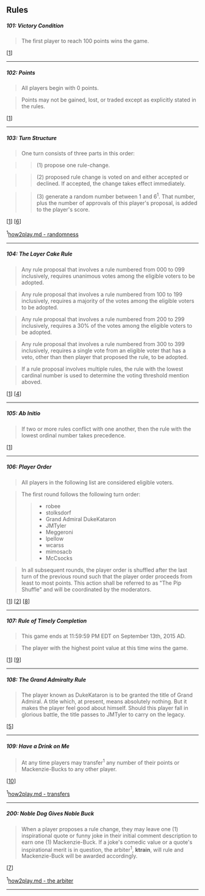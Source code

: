 ## Rules

##### 101: Victory Condition
> The first player to reach 100 points wins the game.

[[1](https://github.com/stolksdorf/nomic/pull/1)]

----

##### 102: Points
> All players begin with 0 points.  

> Points may not be gained, lost, or traded except as explicitly stated in the rules.
  
[[1](https://github.com/stolksdorf/nomic/pull/1)]

----

##### 103: Turn Structure
> One turn consists of three parts in this order: 

>> (1) propose one rule-change.

>> (2) proposed rule change is voted on and either accepted or declined. If accepted, the change takes effect immediately.

>> (3) generate a random number between 1 and 6<sup>1</sup>. That number, plus the number of approvals of this player's proposal, is added to the player's score.

[[1](https://github.com/stolksdorf/nomic/pull/1)] [[6](https://github.com/stolksdorf/nomic/pull/6)]

<sup>1</sup>[how2play.md - randomness](https://github.com/stolksdorf/nomic/blob/master/how2play.md#what-about-randomness)

----

##### 104: The Layer Cake Rule
> Any rule proposal that involves a rule numbered from 000 to 099 inclusively, requires unanimous votes among the eligible voters to be adopted.

> Any rule proposal that involves a rule numbered from 100 to 199 inclusively, requires a majority of the votes among the eligible voters to be adopted.

> Any rule proposal that involves a rule numbered from 200 to 299 inclusively, requires a 30% of the votes among the eligible voters to be adopted.

> Any rule proposal that involves a rule numbered from 300 to 399 inclusively, requires a single vote from an eligible voter that has a veto, other than then player that proposed the rule, to be adopted.

> If a rule proposal involves multiple rules, the rule with the lowest cardinal number is used to determine the voting threshold mention aboved.

[[1](https://github.com/stolksdorf/nomic/pull/1)]
[[4](https://github.com/stolksdorf/nomic/pull/4)]

----

##### 105: Ab Initio
> If two or more rules conflict with one another, then the rule with the lowest ordinal number takes precedence.

[[1](https://github.com/stolksdorf/nomic/pull/1)]

----

##### 106: Player Order
> All players in the following list are considered eligible voters. 

>The first round follows the following turn order:
>> - robee
>> - stolksdorf
>> - Grand Admiral DukeKataron
>> - JMTyler
>> - Meggeroni
>> - lpellow
>> - wcarss
>> - mimosacb
>> - McCsocks

> In all subsequent rounds, the player order is shuffled after the last turn of the previous round such that the player order proceeds from least to most points. This action shall be referred to as "The Pip Shuffle" and will be coordinated by the moderators.

[[1](https://github.com/stolksdorf/nomic/pull/1)]
[[2](https://github.com/stolksdorf/nomic/pull/2)]
[[8](https://github.com/stolksdorf/nomic/pull/8)]

----

##### 107: Rule of Timely Completion
> This game ends at 11:59:59 PM EDT on September 13th, 2015 AD. 

> The player with the highest point value at this time wins the game.

[[1](https://github.com/stolksdorf/nomic/pull/1)]
[[9](https://github.com/stolksdorf/nomic/pull/9)]

----

##### 108: The Grand Admiralty Rule
> The player known as DukeKataron is to be granted the title of Grand Admiral. A title which, at present, means absolutely nothing. But it makes the player feel good about himself. Should this player fall in glorious battle, the title passes to JMTyler to carry on the legacy.

[[5](https://github.com/stolksdorf/nomic/pull/5)]

----

##### 109: Have a Drink on Me
> At any time players may transfer<sup>1</sup> any number of their points or Mackenzie-Bucks to any other player.

[[10](https://github.com/stolksdorf/nomic/pull/10)]

<sup>1</sup>[how2play.md - transfers](https://github.com/stolksdorf/nomic/blob/master/how2play.md#transfers)

----

##### 200: Noble Dog Gives Noble Buck 
> When a player proposes a rule change, they may leave one (1) inspirational quote or funny joke in their initial comment description to earn one (1) Mackenzie-Buck. If a joke's comedic value or a quote's inspirational merit is in question, the arbiter<sup>1</sup>, **ktrain**, will rule and Mackenzie-Buck will be awarded accordingly.

[[7](https://github.com/stolksdorf/nomic/pull/7)]

<sup>1</sup>[how2play.md - the arbiter](https://github.com/stolksdorf/nomic/blob/master/how2play.md#the-arbiter)

----
